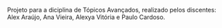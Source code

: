 Projeto para a diciplina de Tópicos Avançados, realizado pelos discentes: Alex Araújo, Ana Vieira, Alexya Vitória e Paulo Cardoso.